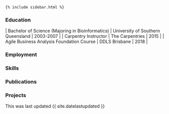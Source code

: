 
    {% include sidebar.html %}
### Education

| Bachelor of Science (Majoring in Bioinformatics) | University of Southern Queensland | 2003-2007 |
| Carpentry Instructor | The Carpentries | 2015 |
| Agile Business Analysis Foundation Course | DDLS Brisbane | 2018 |

### Employment

### Skills

### Publications

### Projects

This was last updated {{ site.datelastupdated }}
